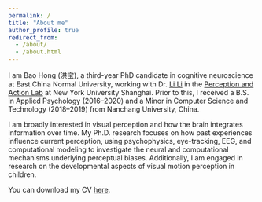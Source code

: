 ```yaml
---
permalink: /
title: "About me"
author_profile: true
redirect_from: 
  - /about/
  - /about.html
---
```

I am Bao Hong (洪宝), a third-year PhD candidate in cognitive neuroscience at East China Normal University, working with Dr. [Li Li](https://shanghai.nyu.edu/academics/faculty/directory/li-li) in the [Perception and Action Lab](https://wp.nyu.edu/perception_action_lab/) at New York University Shanghai. Prior to this, I received a B.S. in Applied Psychology (2016–2020) and a Minor in Computer Science and Technology (2018–2019) from Nanchang University, China.

I am broadly interested in visual perception and how the brain integrates information over time. My Ph.D. research focuses on how past experiences influence current perception, using psychophysics, eye-tracking, EEG, and computational modeling to investigate the neural and computational mechanisms underlying perceptual biases. Additionally, I am engaged in research on the developmental aspects of visual motion perception in children.

You can download my CV [here](https://bao-hong.github.io/files/HongBao_CV.pdf).